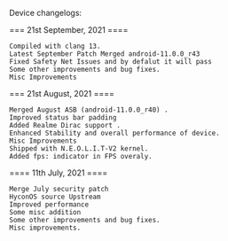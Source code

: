Device changelogs:

===  21st September, 2021 ====

    Compiled with clang 13.
    Latest September Patch Merged android-11.0.0_r43
    Fixed Safety Net Issues and by defalut it will pass 
    Some other improvements and bug fixes.
    Misc Improvements

===  21st August, 2021 ====

    Merged August ASB (android-11.0.0_r40) .
    Improved status bar padding
    Added Realme Dirac support .
    Enhanced Stability and overall performance of device.
    Misc Improvements
    Shipped with N.E.O.L.I.T-V2 kernel.
    Added fps: indicator in FPS overaly.

==== 11th July, 2021 ====

    Merge July security patch
    HyconOS source Upstream
    Improved performance
    Some misc addition
    Some other improvements and bug fixes.
    Misc improvements.
